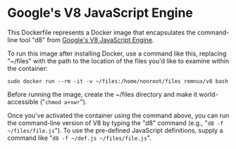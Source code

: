# Google's V8 JavaScript Engine

This Dockerfile represents a Docker image that encapsulates the command-line tool "d8" from [Google's V8 JavaScript Engine][1].

To run this image after installing Docker, use a command like this, replacing "~/files" with the path to the location of the files you'd like to examine within the container:

    sudo docker run --rm -it -v ~/files:/home/nonroot/files remnux/v8 bash

Before running the image, create the  ~/files directory and make it world-accessible ("`chmod a+xwr`").

Once you've activated the container using the command above, you can run the command-line version of V8 by typing the "d8" command (e.g., "`d8 -f ~/files/file.js`"). To use the pre-defined JavaScript definitions, supply a command like "`d8 -f ~/def.js ~/files/file.js`".


  [1]: https://code.google.com/p/v8
